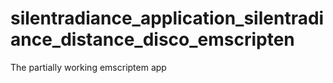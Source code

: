 # silentradiance_application_silentradiance_distance_disco_emscripten
The partially working emscriptem app
